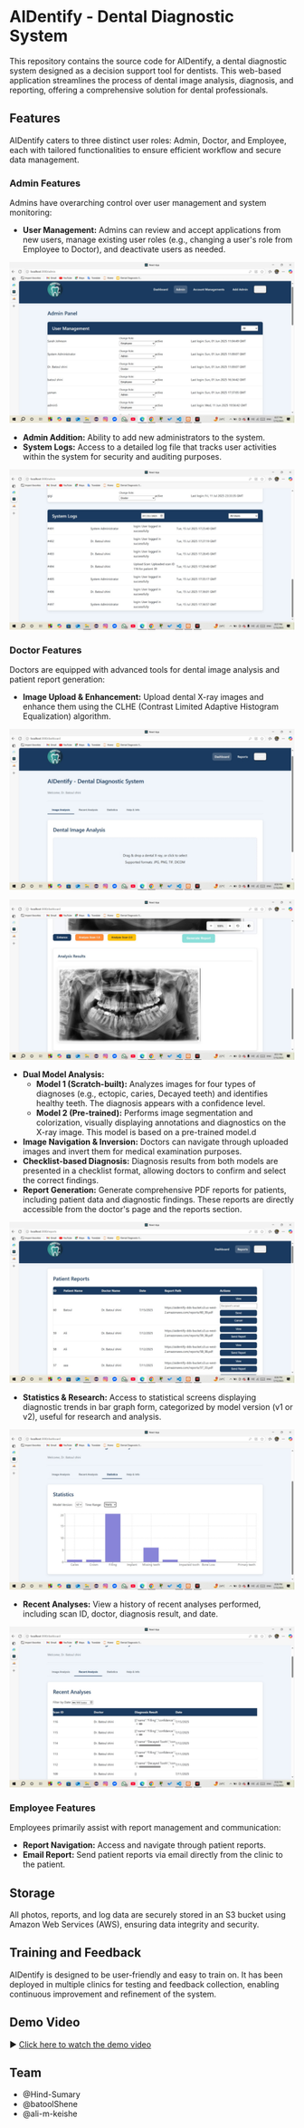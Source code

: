 # AIDentify - Dental Diagnostic System

This repository contains the source code for AIDentify, a dental diagnostic system designed as a decision support tool for dentists. This web-based application streamlines the process of dental image analysis, diagnosis, and reporting, offering a comprehensive solution for dental professionals.




## Features

AIDentify caters to three distinct user roles: Admin, Doctor, and Employee, each with tailored functionalities to ensure efficient workflow and secure data management.

### Admin Features

Admins have overarching control over user management and system monitoring:

- **User Management:** Admins can review and accept applications from new users, manage existing user roles (e.g., changing a user's role from Employee to Doctor), and deactivate users as needed.

![Role Management Admin](/Images/roleManagementAdmin.jpeg)

- **Admin Addition:** Ability to add new administrators to the system.
- **System Logs:** Access to a detailed log file that tracks user activities within the system for security and auditing purposes.

![Log Display for Admin](/Images/logDisplayForAdmin.jpeg)

### Doctor Features

Doctors are equipped with advanced tools for dental image analysis and patient report generation:

- **Image Upload & Enhancement:** Upload dental X-ray images and enhance them using the CLHE (Contrast Limited Adaptive Histogram Equalization) algorithm.

![Main Screen Doctor](/Images/mainScreenDoctor.jpeg)

![Enhancement Screen](/Images/Enhancment.jpeg)

- **Dual Model Analysis:**
    - **Model 1 (Scratch-built):** Analyzes images for four types of diagnoses (e.g., ectopic, caries, Decayed teeth) and identifies healthy teeth. The diagnosis appears with a confidence level.
    - **Model 2 (Pre-trained):** Performs image segmentation and colorization, visually displaying annotations and diagnostics on the X-ray image. This model is based on a pre-trained model.d
- **Image Navigation & Inversion:** Doctors can navigate through uploaded images and invert them for medical examination purposes.
- **Checklist-based Diagnosis:** Diagnosis results from both models are presented in a checklist format, allowing doctors to confirm and select the correct findings.
- **Report Generation:** Generate comprehensive PDF reports for patients, including patient data and diagnostic findings. These reports are directly accessible from the doctor's page and the reports section.
  
![Report Management Doctor & Employee](/Images/reportManagementDoctor&Employee.jpeg)

- **Statistics & Research:** Access to statistical screens displaying diagnostic trends in bar graph form, categorized by model version (v1 or v2), useful for research and analysis.

![Statistics Screen](/Images/statisticsScreen.jpeg)

- **Recent Analyses:** View a history of recent analyses performed, including scan ID, doctor, diagnosis result, and date.

![Recent Analysis Screen](/Images/RecentAnalysisScreen.jpeg)

### Employee Features

Employees primarily assist with report management and communication:

- **Report Navigation:** Access and navigate through patient reports.
- **Email Report:** Send patient reports via email directly from the clinic to the patient.




## Storage

All photos, reports, and log data are securely stored in an S3 bucket using Amazon Web Services (AWS), ensuring data integrity and security.

## Training and Feedback

AIDentify is designed to be user-friendly and easy to train on. It has been deployed in multiple clinics for testing and feedback collection, enabling continuous improvement and refinement of the system.




## Demo Video

▶️ [Click here to watch the demo video](https://github.com/Hind-Sumary/AIDentify-Dental-Diagnostic-System/raw/main/Images/demoVideo.mp4)


## Team

- @Hind-Sumary
- @batoolShene
- @ali-m-keishe
